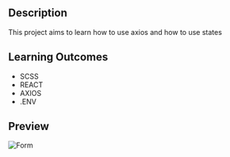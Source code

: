 ## Description
This project aims to learn how to use axios and how to use states

## Learning Outcomes
<ul>
<li>
SCSS
</li>
<li>
REACT
</li>
<li>
AXIOS
</li>
<li>
.ENV
</li>
</ul>

   
## Preview


![Form](https://github.com/abdurrahmankucuk90/randomuserapp/blob/master/RandomUser.gif)
